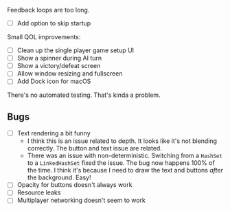 Feedback loops are too long.

- [ ] Add option to skip startup

Small QOL improvements:

- [ ] Clean up the single player game setup UI
- [ ] Show a spinner during AI turn
- [ ] Show a victory/defeat screen
- [ ] Allow window resizing and fullscreen
- [ ] Add Dock icon for macOS

There's no automated testing. That's kinda a problem.

## Bugs

- [ ] Text rendering a bit funny
  - I think this is an issue related to depth. It looks like it's not blending correctly. The button and text issue are related.
  - There was an issue with non-deterministic. Switching from a `HashSet` to a `LinkedHashSet` fixed the issue. The bug now happens 100% of the time. I think it's because I need to draw the text and buttons _after_ the background. Easy!
- [ ] Opacity for buttons doesn't always work
- [ ] Resource leaks
- [ ] Multiplayer networking doesn't seem to work
